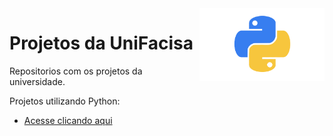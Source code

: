 <img src="imagens/imagempython.png" align="right" width="200">

# Projetos da UniFacisa

Repositorios com os projetos da universidade. 

Projetos utilizando Python:

* [Acesse clicando aqui](https://github.com/Lucaslarry/Facisa/tree/main/Python)
